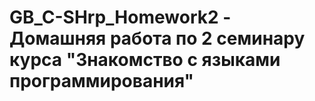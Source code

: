 # GB_C-SHrp_Homework2 - Домашняя работа по 2 семинару курса "Знакомство с языками программирования"
